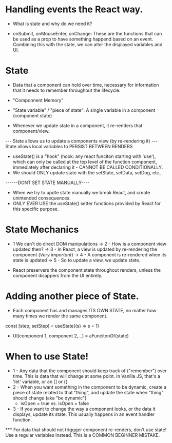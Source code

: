 # Handling events the React way.

- What is state and why do we need it?

- onSubmit, onMouseEnter, onChange: These are the functions that can be used as a prop to have something happend based on an event. Combining this with the state, we can alter the displayed variables and UI.

# State

- Data that a component can hold over time, necessary for information that it needs to remember throughout the lifecycle.
- "Componnent Memory"
- "State variable" / "piece of state": A single variable in a component (component state)

- Whenever we update state in a component, it re-renders that component/view.

--- State allows us to update a components view (by re-rendering it)
--- State allows local variables to PERSIST BETWEEN RENDERS

- useState() is a "hook" (hook: any react funciton starting with 'use'), which can only be called at the top level of the function component, immediately after declaring it - CANNOT BE CALLED CONDITIONALLY.
- We should ONLY update state with the setState, setData, setDog, etc.,

------DONT SET STATE MANUALLY---- 

- When we try to updte state manually we break React, and create unintended consequences.
- ONLY EVER USE the useState() setter functions provided by React for this specific purpose.

# State Mechanics

- 1 We can't do direct DOM manipulations -> 2 - How is a component view updated then? -> 3 - In React, a view is updated by re-rendering the component (*Very important*) -> 4 - A component is re-rendered when its state is updated -> 5 - So to update a view, we update state. 

- React preservers the component state throughout renders, unless the component disappers from the UI entirely.

# Adding another piece of State.

- Each component has and manages ITS OWN STATE, no matter how many times we render the same component.

const [step, setStep] = useState((s) => s = 1)

- UI(component 1, component 2,...) = aFuncitonOf(state)

# When to use State!

- 1 - Any data that the component should keep track of ("remember") over time. This is data that will change at some point. In Vanilla JS, that's a 'let' variable, or an [] or {}
- 2 - When you want something in the component to be dynamic, create a piece of state related to that "thing", and update the state when "thing" should change (aka "be dynamic")   
    - isOpen = true vs. isOpen = false
- 3 - If you want to change the way a component looks, or the data it displays, update its state. This usually happens in an event handler function.

*** For data that should not triggger component re-renders, don't use state! Use a regular variables instead. This is a COMMON BEGINNER MISTAKE.


